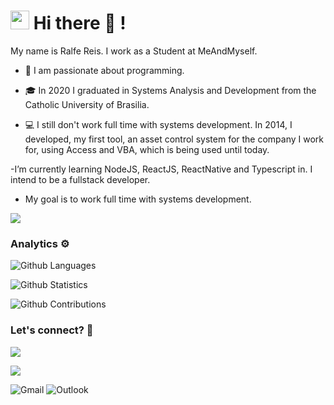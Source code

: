 
<h1><img src="https://emojis.slackmojis.com/emojis/images/1531849430/4246/blob-sunglasses.gif?1531849430" width="30"/> Hi there 👋 ! </h1>


My name is Ralfe Reis. I work as a Student at MeAndMyself.

- 💜 I am passionate about programming. 

- 🎓 In 2020 I graduated in Systems Analysis and Development from the Catholic University of Brasilia.

- 💻 I still don't work full time with systems development. In 2014, I developed, my first tool, an asset control system for the company I work for, using Access and VBA, which is being used until today.

-I’m currently learning NodeJS, ReactJS, ReactNative and Typescript in. I intend to be a fullstack developer.

- My goal is to work full time with systems development.

![](http://estruyf-github.azurewebsites.net/api/VisitorHit?user=ralfereis&repo=ralfereis&countColorcountColor)

### Analytics ⚙️

![Github Languages](https://github-readme-stats.vercel.app/api/top-langs/?username=ralfereis&layout=compact&count_private=true&show_icons=true&theme=dracula)

![Github Statistics](https://github-readme-stats.vercel.app/api/?username=ralfereis&count_private=true&show_icons=true&show_icons=true&theme=dracula)

![Github Contributions](https://github-readme-streak-stats.herokuapp.com/?user=ralfereis&hide_border=true&show_icons=true&theme=dracula)

### Let's connect? 🤝

<p align="left">

<a href="https://www.linkedin.com/in/ralfe-reis-8b0140a0/"><img src="https://img.shields.io/badge/-LinkedIn-0077B5?style=flat&logo=Linkedin&logoColor=white"/></a>

<a href="https://twitter.com/ralfe_reis"><img src="https://img.shields.io/badge/-Twitter-%231DA1F2?style=flat&logo=twitter&logoColor=white"/></a>

<img alt="Gmail" src="https://img.shields.io/badge/Gmail-D14836?style=for-the-badge&logo=gmail&logoColor=white&link=mailto:ralfe.cavalcante@gmail.com" />


<img alt="Outlook" src="https://img.shields.io/badge/Outlook-0078D4?style=for-the-badge&logo=microsoft-outlook&logoColor=white&link=mailto:ralfe-dev@outlook.com" />

</p>






